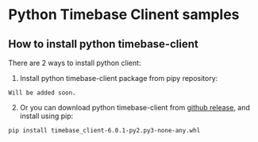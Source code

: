 # Python Timebase Clinent samples

## How to install python timebase-client 

There are 2 ways to install python client:

1) Install python timebase-client package from pipy repository:

```
Will be added soon.
```

2) Or you can download python timebase-client from [github release](https://github.com/epam/TimeBaseClientPython/releases), and install using pip:
```
pip install timebase_client-6.0.1-py2.py3-none-any.whl
```
